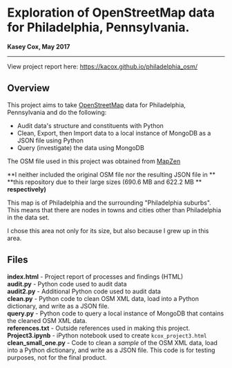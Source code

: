 # Exploration of OpenStreetMap data for Philadelphia, Pennsylvania.
**Kasey Cox, May 2017**

***

View project report here: https://kacox.github.io/philadelphia_osm/

## Overview

This project aims to take [OpenStreetMap](https://www.openstreetmap.org) data
for Philadelphia, Pennsylvania and do the following:

+ Audit data's structure and constituents with Python
+ Clean, Export, then Import data to a local instance of MongoDB as a JSON
file using Python
+ Query (investigate) the data using MongoDB

The OSM file used in this project was obtained from
[MapZen](https://mapzen.com/data/metro-extracts/metro/philadelphia_pennsylvania/101718083/Philadelphia/)

**I neither included the original OSM file nor the resulting JSON file in **
**this repository due to their large sizes (690.6 MB and 622.2 MB **
**respectively)**

This map is of Philadelphia and the surrounding "Philadelphia suburbs". This
means that there are nodes in towns and cities other than Philadelphia in the
data set.

I chose this area not only for its size, but also because I grew up in
this area.

## Files
**index.html** - Project report of processes and findings (HTML)  
**audit.py** -  Python code used to audit data  
**audit2.py** - Additional Python code used to audit data  
**clean.py** - Python code to clean OSM XML data, load into a Python
dictionary, and write as a JSON file.  
**query.py** - Python code to query a local instance of MongoDB that contains
the cleaned OSM XML data.  
**references.txt** - Outside references used in making this project.  
**Project3.ipynb** - iPython notebook used to create `kcox_project3.html`  
**clean_small_one.py** - Code to clean a _sample_ of the OSM XML data, load
into a Python dictionary, and write as a JSON file. This code is for testing
purposes, not for the final product.
